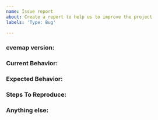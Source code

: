 ```yaml
---
name: Issue report
about: Create a report to help us to improve the project
labels: 'Type: Bug'

---
```


<!-- 
1. Please search to see if an issue already exists for the bug you encountered.
2. For support requests, FAQs or "How to" questions, please use the GitHub Discussions section instead - https://github.com/projectdiscovery/cvemap/discussions or
3. Join our discord server at https://discord.gg/projectdiscovery and post the question on the #cvemap channel.
-->

<!-- ISSUES MISSING IMPORTANT INFORMATION MAY BE CLOSED WITHOUT INVESTIGATION. -->

### cvemap version:
<!-- You can find current version of cvemap with "cvemap -version" -->
<!-- We only accept issues that are reproducible on the latest version of cvemap. -->
<!-- You can find the latest version of project at https://github.com/projectdiscovery/cvemap/releases/ -->

### Current Behavior:
<!-- A concise description of what you're experiencing. -->

### Expected Behavior:
<!-- A concise description of what you expected to happen. -->

### Steps To Reproduce:
<!--
Example: steps to reproduce the behavior:
1. Run 'cvemap ..'
2. See error...
-->


### Anything else:
<!-- Links? References? Screnshots? Anything that will give us more context about the issue that you are encountering! -->